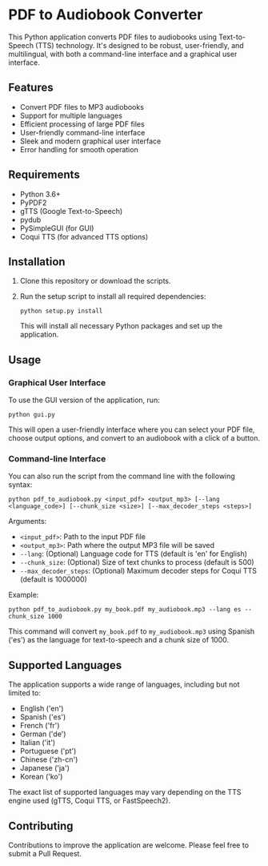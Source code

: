 # PDF to Audiobook Converter

This Python application converts PDF files to audiobooks using Text-to-Speech (TTS) technology. It's designed to be robust, user-friendly, and multilingual, with both a command-line interface and a graphical user interface.

## Features

- Convert PDF files to MP3 audiobooks
- Support for multiple languages
- Efficient processing of large PDF files
- User-friendly command-line interface
- Sleek and modern graphical user interface
- Error handling for smooth operation

## Requirements

- Python 3.6+
- PyPDF2
- gTTS (Google Text-to-Speech)
- pydub
- PySimpleGUI (for GUI)
- Coqui TTS (for advanced TTS options)

## Installation

1. Clone this repository or download the scripts.

2. Run the setup script to install all required dependencies:

   ```
   python setup.py install
   ```

   This will install all necessary Python packages and set up the application.

## Usage

### Graphical User Interface

To use the GUI version of the application, run:

```
python gui.py
```

This will open a user-friendly interface where you can select your PDF file, choose output options, and convert to an audiobook with a click of a button.

### Command-line Interface

You can also run the script from the command line with the following syntax:

```
python pdf_to_audiobook.py <input_pdf> <output_mp3> [--lang <language_code>] [--chunk_size <size>] [--max_decoder_steps <steps>]
```

Arguments:
- `<input_pdf>`: Path to the input PDF file
- `<output_mp3>`: Path where the output MP3 file will be saved
- `--lang`: (Optional) Language code for TTS (default is 'en' for English)
- `--chunk_size`: (Optional) Size of text chunks to process (default is 500)
- `--max_decoder_steps`: (Optional) Maximum decoder steps for Coqui TTS (default is 1000000)

Example:
```
python pdf_to_audiobook.py my_book.pdf my_audiobook.mp3 --lang es --chunk_size 1000
```

This command will convert `my_book.pdf` to `my_audiobook.mp3` using Spanish ('es') as the language for text-to-speech and a chunk size of 1000.

## Supported Languages

The application supports a wide range of languages, including but not limited to:

- English ('en')
- Spanish ('es')
- French ('fr')
- German ('de')
- Italian ('it')
- Portuguese ('pt')
- Chinese ('zh-cn')
- Japanese ('ja')
- Korean ('ko')

The exact list of supported languages may vary depending on the TTS engine used (gTTS, Coqui TTS, or FastSpeech2).

## Contributing

Contributions to improve the application are welcome. Please feel free to submit a Pull Request.
